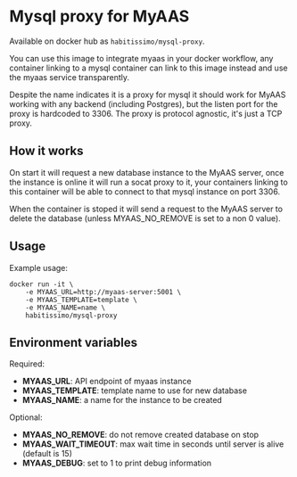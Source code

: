 # Mysql proxy for MyAAS

Available on docker hub as `habitissimo/mysql-proxy`.

You can use this image to integrate myaas in your docker workflow, any container linking to a mysql container can link to this image instead and use the myaas service transparently.

Despite the name indicates it is a proxy for mysql it should work for MyAAS working with any backend (including Postgres), but the listen port for the proxy is hardcoded to 3306. The proxy is protocol agnostic, it's just a TCP proxy.

## How it works

On start it will request a new database instance to the MyAAS server, once the instance is online it will run a socat proxy to it, your containers linking to this container will be able to connect to that mysql instance on port 3306. 

When the container is stoped it will send a request to the MyAAS server to delete the database (unless MYAAS_NO_REMOVE is set to a non 0 value).

## Usage

Example usage:

```
docker run -it \
    -e MYAAS_URL=http://myaas-server:5001 \
    -e MYAAS_TEMPLATE=template \
    -e MYAAS_NAME=name \
    habitissimo/mysql-proxy
```

## Environment variables

Required:
* **MYAAS_URL**: API endpoint of myaas instance
* **MYAAS_TEMPLATE**: template name to use for new database
* **MYAAS_NAME**: a name for the instance to be created

Optional:
* **MYAAS_NO_REMOVE**: do not remove created database on stop
* **MYAAS_WAIT_TIMEOUT**: max wait time in seconds until server is alive (default is 15)
* **MYAAS_DEBUG**: set to 1 to print debug information
